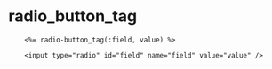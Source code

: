 # radio_button_tag

        <%= radio-button_tag(:field, value) %>

        <input type="radio" id="field" name="field" value="value" />
